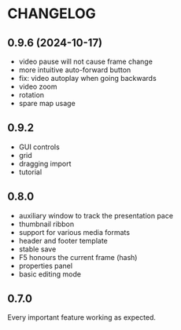 # CHANGELOG

## 0.9.6 (2024-10-17)
* video pause will not cause frame change
* more intuitive auto-forward button
* fix: video autoplay when going backwards
* video zoom
* rotation
* spare map usage

## 0.9.2
* GUI controls
* grid
* dragging import
* tutorial

## 0.8.0
* auxiliary window to track the presentation pace
* thumbnail ribbon
* support for various media formats
* header and footer template
* stable save
* F5 honours the current frame (hash)
* properties panel
* basic editing mode

## 0.7.0
Every important feature working as expected.